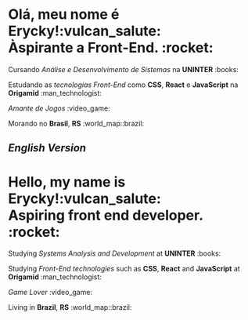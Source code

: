 <h1> Olá, meu nome é Erycky!:vulcan_salute:<br> Àspirante a Front-End. :rocket:</h1>
<p>Cursando <i>Análise e Desenvolvimento de Sistemas</i> na <b>UNINTER</b> :books:</p>
<p>Estudando as <i>tecnologias Front-End</i> como <b>CSS</b>, <b>React</b> e <b>JavaScript</b> na <b>Origamid</b> :man_technologist:<p>
<p><i>Amante de Jogos</i> :video_game:</p>
<p>Morando no <b>Brasil</b>, <b>RS</b> :world_map::brazil:</p>

<h2><i>English Version</i></h2>
<h1>Hello, my name is Erycky!:vulcan_salute:<br> Aspiring front end developer. :rocket:</h1>
<p>Studying <i>Systems Analysis and Development</i> at <b>UNINTER</b> :books:</p>
<p>Studying <i>Front-End technologies</i> such as <b>CSS</b>, <b>React</b> and <b>JavaScript</b> at <b>Origamid</b> :man_technologist:<p>
<p><i>Game Lover</i> :video_game:</p>
<p>Living in <b>Brazil</b>, <b>RS</b> :world_map::brazil:</p>
